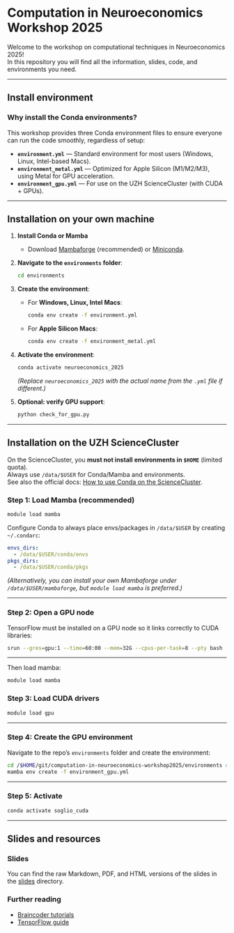 # Computation in Neuroeconomics Workshop 2025

Welcome to the workshop on computational techniques in Neuroeconomics 2025!  
In this repository you will find all the information, slides, code, and environments you need.

---

## Install environment

### Why install the Conda environments?

This workshop provides three Conda environment files to ensure everyone can run the code smoothly, regardless of setup:

- **`environment.yml`** — Standard environment for most users (Windows, Linux, Intel-based Macs).  
- **`environment_metal.yml`** — Optimized for Apple Silicon (M1/M2/M3), using Metal for GPU acceleration.  
- **`environment_gpu.yml`** — For use on the UZH ScienceCluster (with CUDA + GPUs).

---

## Installation on your own machine

1. **Install Conda or Mamba**  
   - Download [Mambaforge](https://github.com/conda-forge/miniforge#mambaforge) (recommended) or [Miniconda](https://docs.conda.io/en/latest/miniconda.html).  

2. **Navigate to the `environments` folder**:
   ```bash
   cd environments
   ```

3. **Create the environment**:
   - For **Windows, Linux, Intel Macs**:
     ```bash
     conda env create -f environment.yml
     ```
   - For **Apple Silicon Macs**:
     ```bash
     conda env create -f environment_metal.yml
     ```

4. **Activate the environment**:
   ```bash
   conda activate neuroeconomics_2025
   ```
   *(Replace `neuroeconomics_2025` with the actual name from the `.yml` file if different.)*

5. **Optional: verify GPU support**:
   ```bash
   python check_for_gpu.py
   ```

---

## Installation on the UZH ScienceCluster

On the ScienceCluster, you **must not install environments in `$HOME`** (limited quota).  
Always use `/data/$USER` for Conda/Mamba and environments.  
See also the official docs: [How to use Conda on the ScienceCluster](https://docs.s3it.uzh.ch/how-to_articles/how_to_use_conda/).

### Step 1: Load Mamba (recommended)
```bash
module load mamba
```

Configure Conda to always place envs/packages in `/data/$USER` by creating `~/.condarc`:
```yaml
envs_dirs:
  - /data/$USER/conda/envs
pkgs_dirs:
  - /data/$USER/conda/pkgs
```

*(Alternatively, you can install your own Mambaforge under `/data/$USER/mambaforge`, but `module load mamba` is preferred.)*

---

### Step 2: Open a GPU node
TensorFlow must be installed on a GPU node so it links correctly to CUDA libraries:
```bash
srun --gres=gpu:1 --time=60:00 --mem=32G --cpus-per-task=8 --pty bash
```

---

Then load mamba:
```bash
module load mamba
```

### Step 3: Load CUDA drivers
```bash
module load gpu
```

---

### Step 4: Create the GPU environment
Navigate to the repo’s `environments` folder and create the environment:
```bash
cd /$HOME/git/computation-in-neuroeconomics-workshop2025/environments # replace with whatever you use
mamba env create -f environment_gpu.yml
```

---

### Step 5: Activate
```bash
conda activate soglio_cuda
```

---

## Slides and resources

### Slides
You can find the raw Markdown, PDF, and HTML versions of the slides in the [slides](./slides) directory.

### Further reading
- [Braincoder tutorials](https://braincoder-devs.github.io/)  
- [TensorFlow guide](https://www.tensorflow.org/guide)  

